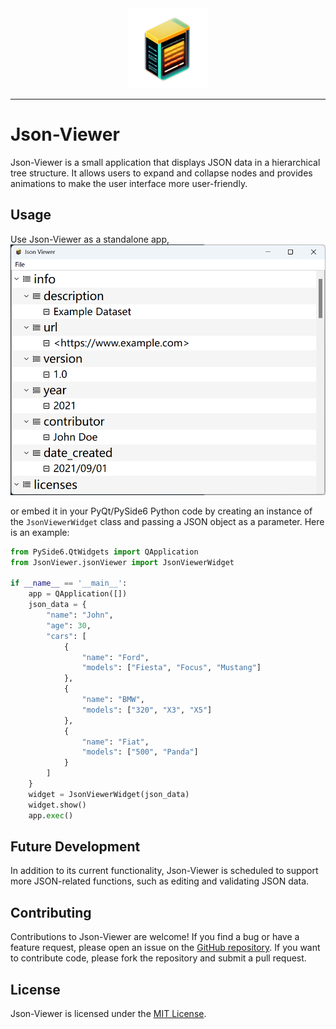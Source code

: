 <div style="text-align:center">
<img src="ui_resources/icons/jsViewer.png" alt="image_description" width="128" height="128">
</div>

---
# Json-Viewer

Json-Viewer is a small application that displays JSON data in a hierarchical tree structure. It allows users to expand and collapse nodes and provides animations to make the user interface more user-friendly.

[//]: # (## Installation)

[//]: # ()
[//]: # (To use Json-Viewer, you need to install PySide6, which is a Python binding for the Qt application framework. You can install it using pip:)

[//]: # ()
[//]: # (```)

[//]: # (pip install PySide6)

[//]: # (```)




## Usage

Use Json-Viewer as a standalone app,
![img.png](sources%2Fimg.png)

or embed it in your PyQt/PySide6 Python code by creating an instance of the `JsonViewerWidget` class and passing a JSON object as a parameter. Here is an example:

```python
from PySide6.QtWidgets import QApplication
from JsonViewer.jsonViewer import JsonViewerWidget

if __name__ == '__main__':
    app = QApplication([])
    json_data = {
        "name": "John",
        "age": 30,
        "cars": [
            {
                "name": "Ford",
                "models": ["Fiesta", "Focus", "Mustang"]
            },
            {
                "name": "BMW",
                "models": ["320", "X3", "X5"]
            },
            {
                "name": "Fiat",
                "models": ["500", "Panda"]
            }
        ]
    }
    widget = JsonViewerWidget(json_data)
    widget.show()
    app.exec()

```

## Future Development

In addition to its current functionality, Json-Viewer is scheduled to support more JSON-related functions, such as editing and validating JSON data.

## Contributing

Contributions to Json-Viewer are welcome! If you find a bug or have a feature request, please open an issue on the [GitHub repository](https://github.com/your-username/json-viewer/issues). If you want to contribute code, please fork the repository and submit a pull request.

## License

Json-Viewer is licensed under the [MIT License](https://github.com/your-username/json-viewer/blob/main/LICENSE).